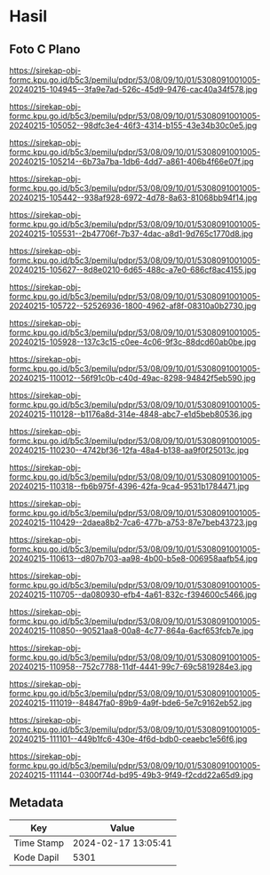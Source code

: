 # Hasil

## Foto C Plano

https://sirekap-obj-formc.kpu.go.id/b5c3/pemilu/pdpr/53/08/09/10/01/5308091001005-20240215-104945--3fa9e7ad-526c-45d9-9476-cac40a34f578.jpg

https://sirekap-obj-formc.kpu.go.id/b5c3/pemilu/pdpr/53/08/09/10/01/5308091001005-20240215-105052--98dfc3e4-46f3-4314-b155-43e34b30c0e5.jpg

https://sirekap-obj-formc.kpu.go.id/b5c3/pemilu/pdpr/53/08/09/10/01/5308091001005-20240215-105214--6b73a7ba-1db6-4dd7-a861-406b4f66e07f.jpg

https://sirekap-obj-formc.kpu.go.id/b5c3/pemilu/pdpr/53/08/09/10/01/5308091001005-20240215-105442--938af928-6972-4d78-8a63-81068bb94f14.jpg

https://sirekap-obj-formc.kpu.go.id/b5c3/pemilu/pdpr/53/08/09/10/01/5308091001005-20240215-105531--2b47706f-7b37-4dac-a8d1-9d765c1770d8.jpg

https://sirekap-obj-formc.kpu.go.id/b5c3/pemilu/pdpr/53/08/09/10/01/5308091001005-20240215-105627--8d8e0210-6d65-488c-a7e0-686cf8ac4155.jpg

https://sirekap-obj-formc.kpu.go.id/b5c3/pemilu/pdpr/53/08/09/10/01/5308091001005-20240215-105722--52526936-1800-4962-af8f-08310a0b2730.jpg

https://sirekap-obj-formc.kpu.go.id/b5c3/pemilu/pdpr/53/08/09/10/01/5308091001005-20240215-105928--137c3c15-c0ee-4c06-9f3c-88dcd60ab0be.jpg

https://sirekap-obj-formc.kpu.go.id/b5c3/pemilu/pdpr/53/08/09/10/01/5308091001005-20240215-110012--56f91c0b-c40d-49ac-8298-94842f5eb590.jpg

https://sirekap-obj-formc.kpu.go.id/b5c3/pemilu/pdpr/53/08/09/10/01/5308091001005-20240215-110128--b1176a8d-314e-4848-abc7-e1d5beb80536.jpg

https://sirekap-obj-formc.kpu.go.id/b5c3/pemilu/pdpr/53/08/09/10/01/5308091001005-20240215-110230--4742bf36-12fa-48a4-b138-aa9f0f25013c.jpg

https://sirekap-obj-formc.kpu.go.id/b5c3/pemilu/pdpr/53/08/09/10/01/5308091001005-20240215-110318--fb6b975f-4396-42fa-9ca4-9531b1784471.jpg

https://sirekap-obj-formc.kpu.go.id/b5c3/pemilu/pdpr/53/08/09/10/01/5308091001005-20240215-110429--2daea8b2-7ca6-477b-a753-87e7beb43723.jpg

https://sirekap-obj-formc.kpu.go.id/b5c3/pemilu/pdpr/53/08/09/10/01/5308091001005-20240215-110613--d807b703-aa98-4b00-b5e8-006958aafb54.jpg

https://sirekap-obj-formc.kpu.go.id/b5c3/pemilu/pdpr/53/08/09/10/01/5308091001005-20240215-110705--da080930-efb4-4a61-832c-f394600c5466.jpg

https://sirekap-obj-formc.kpu.go.id/b5c3/pemilu/pdpr/53/08/09/10/01/5308091001005-20240215-110850--90521aa8-00a8-4c77-864a-6acf653fcb7e.jpg

https://sirekap-obj-formc.kpu.go.id/b5c3/pemilu/pdpr/53/08/09/10/01/5308091001005-20240215-110958--752c7788-11df-4441-99c7-69c5819284e3.jpg

https://sirekap-obj-formc.kpu.go.id/b5c3/pemilu/pdpr/53/08/09/10/01/5308091001005-20240215-111019--84847fa0-89b9-4a9f-bde6-5e7c9162eb52.jpg

https://sirekap-obj-formc.kpu.go.id/b5c3/pemilu/pdpr/53/08/09/10/01/5308091001005-20240215-111101--449b1fc6-430e-4f6d-bdb0-ceaebc1e56f6.jpg

https://sirekap-obj-formc.kpu.go.id/b5c3/pemilu/pdpr/53/08/09/10/01/5308091001005-20240215-111144--0300f74d-bd95-49b3-9f49-f2cdd22a65d9.jpg


## Metadata

| Key        | Value               |
| ---------- | ------------------- |
| Time Stamp | 2024-02-17 13:05:41 |
| Kode Dapil | 5301                |




